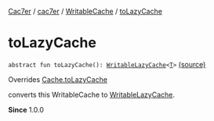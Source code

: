 [Cac7er](../../index.md) / [cac7er](../index.md) / [WritableCache](index.md) / [toLazyCache](./to-lazy-cache.md)

# toLazyCache

`abstract fun toLazyCache(): `[`WritableLazyCache`](../-writable-lazy-cache/index.md)`<`[`T`](index.md#T)`>` [(source)](http://2wiqua.wcaokaze.com/gitbucket/wcaokaze/Cac7er/blob/master/src/main/java/cac7er/Cache.kt#L97)

Overrides [Cache.toLazyCache](../-cache/to-lazy-cache.md)

converts this WritableCache to [WritableLazyCache](../-writable-lazy-cache/index.md).

**Since**
1.0.0


